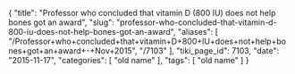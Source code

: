 {
    "title": "Professor who concluded that vitamin D (800 IU) does not help bones got an award",
    "slug": "professor-who-concluded-that-vitamin-d-800-iu-does-not-help-bones-got-an-award",
    "aliases": [
        "/Professor+who+concluded+that+vitamin+D+800+IU+does+not+help+bones+got+an+award+-+Nov+2015",
        "/7103"
    ],
    "tiki_page_id": 7103,
    "date": "2015-11-17",
    "categories": [
        "old name"
    ],
    "tags": [
        "old name"
    ]
}